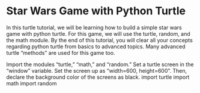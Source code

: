 # Star Wars Game with Python Turtle

In this turtle tutorial, we will be learning how to build a simple star wars game with python turtle. For this game, we will use the turtle, random, and the math module. By the end of this tutorial, you will clear all your concepts regarding python turtle from basics to advanced topics. Many advanced turtle “methods” are used for this game too. 


Import the modules “turtle,” “math,” and “random.” Set a turtle screen in the “window” variable. Set the screen up as “width=600, height=600”. Then, declare the background color of the screens as black.
import turtle
import math
import random
